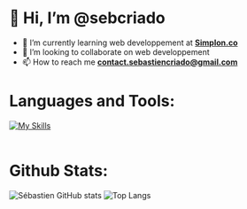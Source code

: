 <h1>👋 Hi, I’m @sebcriado</h1>


- 🌱 I’m currently learning web developpement at <strong><a href="https://simplon.co/">Simplon.co</a></strong>
- 💞️ I’m looking to collaborate on web developpement 
- 📫 How to reach me <strong>contact.sebastiencriado@gmail.com</strong>

<h1><strong>Languages and Tools:</strong></h1>

[![My Skills](https://skillicons.dev/icons?i=symfony,php,mysql,react,js,docker,figma)](https://skillicons.dev)                  
<br>
<h1>Github Stats:</h1>
  
![Sébastien GitHub stats](https://github-readme-stats.vercel.app/api?username=sebcriado&show_icons=true&theme=blue-green) ![Top Langs](https://github-readme-stats.vercel.app/api/top-langs/?username=sebcriado&layout=compact&theme=blue-green)











